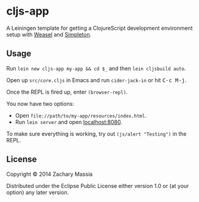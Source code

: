 # cljs-app

A Leiningen template for getting a ClojureScript development environment setup with [Weasel](http://github.com/tomjakubowski/weasel) and [Simpleton](http://github.com/tailrecursion/lein-simpleton).

## Usage

Run `lein new cljs-app my-app && cd $_` and then `lein cljsbuild auto`.

Open up `src/core.cljs` in Emacs and run `cider-jack-in` or hit <kbd>C-c M-j</kbd>.

Once the REPL is fired up, enter `(browser-repl)`.

You now have two options:
* Open `file://path/to/my-app/resources/index.html`.
* Run `lein server` and open [localhost:8080](http://localhost:8080).

To make sure everything is working, try out `(js/alert "Testing")` in the REPL.

## License

Copyright © 2014 Zachary Massia

Distributed under the Eclipse Public License either version 1.0 or (at
your option) any later version.
